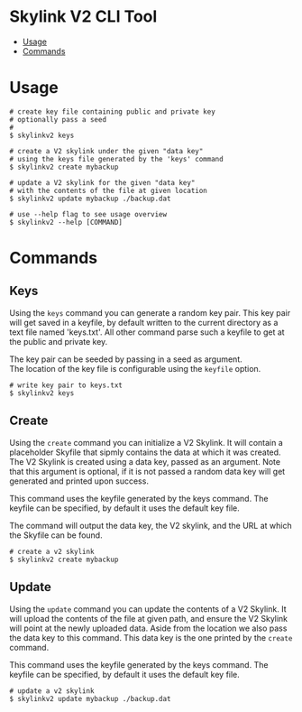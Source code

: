 Skylink V2 CLI Tool
=============

* [Usage](#usage)
* [Commands](#commands)

# Usage
```sh-session
# create key file containing public and private key
# optionally pass a seed
#
$ skylinkv2 keys

# create a V2 skylink under the given "data key"
# using the keys file generated by the 'keys' command
$ skylinkv2 create mybackup

# update a V2 skylink for the given "data key" 
# with the contents of the file at given location
$ skylinkv2 update mybackup ./backup.dat

# use --help flag to see usage overview
$ skylinkv2 --help [COMMAND]
```

# Commands

## Keys

Using the `keys` command you can generate a random key pair. This key pair will
get saved in a keyfile, by default written to the current directory as a text
file named 'keys.txt'. All other command parse such a keyfile to get at the
public and private key.

The key pair can be seeded by passing in a seed as argument.  
The location of the key file is configurable using the `keyfile` option.

```sh-session
# write key pair to keys.txt
$ skylinkv2 keys
```

## Create

Using the `create` command you can initialize a V2 Skylink. It will contain a
placeholder Skyfile that sipmly contains the data at which it was created. The
V2 Skylink is created using a data key, passed as an argument. Note that this
argument is optional, if it is not passed a random data key will get generated
and printed upon success.

This command uses the keyfile generated by the keys command. The keyfile can be
specified, by default it uses the default key file.

The command will output the data key, the V2 skylink, and the URL at which the
Skyfile can be found. 

```sh-session
# create a v2 skylink
$ skylinkv2 create mybackup
```

## Update

Using the `update` command you can update the contents of a V2 Skylink. It will
upload the contents of the file at given path, and ensure the V2 Skylink will
point at the newly uploaded data. Aside from the location we also pass the data
key to this command. This data key is the one printed by the `create` command.

This command uses the keyfile generated by the keys command. The keyfile can be
specified, by default it uses the default key file.

```sh-session
# update a v2 skylink
$ skylinkv2 update mybackup ./backup.dat
```
